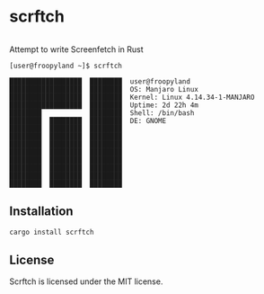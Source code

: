 # scrftch

<a href="https://crates.io/crates/scrftch"><img src="https://img.shields.io/crates/v/scrftch.svg" alt=""></a>

Attempt to write Screenfetch in Rust

```
[user@froopyland ~]$ scrftch

██████████████████  ████████  user@froopyland
██████████████████  ████████  OS: Manjaro Linux
██████████████████  ████████  Kernel: Linux 4.14.34-1-MANJARO
██████████████████  ████████  Uptime: 2d 22h 4m
████████            ████████  Shell: /bin/bash
████████  ████████  ████████  DE: GNOME
████████  ████████  ████████
████████  ████████  ████████
████████  ████████  ████████
████████  ████████  ████████
████████  ████████  ████████
████████  ████████  ████████
████████  ████████  ████████
████████  ████████  ████████

```

## Installation
```bash
cargo install scrftch
```

## License

Scrftch is licensed under the MIT license.
